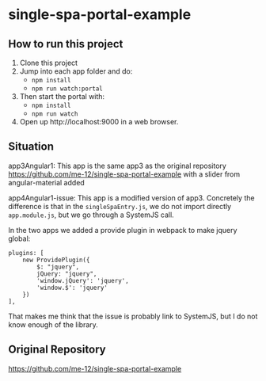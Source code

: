# single-spa-portal-example

## How to run this project
1. Clone this project
2. Jump into each app folder and do:
   - `npm install`
   - `npm run watch:portal`
3. Then start the portal with:
   - `npm install`
   - `npm run watch`
4. Open up http://localhost:9000 in a web browser.

## Situation
app3Angular1:
This app is the same app3 as the original repository https://github.com/me-12/single-spa-portal-example with a slider from angular-material added


app4Angular1-issue:
This app is a modified version of app3.
Concretely the difference is that in the `singleSpaEntry.js`, we do not import directly `app.module.js`, but we go through a SystemJS call.


In the two apps we added a provide plugin in webpack to make jquery global:
```
plugins: [
    new ProvidePlugin({
        $: "jquery",
        jQuery: "jquery",
        'window.jQuery': 'jquery',
        'window.$': 'jquery'
    })
],
```

That makes me think that the issue is probably link to SystemJS, but I do not know enough of the library.

## Original Repository
https://github.com/me-12/single-spa-portal-example